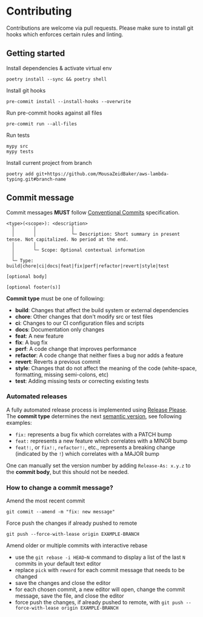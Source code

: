 # Contributing

Contributions are welcome via pull requests. Please make sure to install git
hooks which enforces certain rules and linting.


## Getting started

Install dependencies & activate virtual env

```shell
poetry install --sync && poetry shell
```

Install git hooks

```shell
pre-commit install --install-hooks --overwrite
```

Run pre-commit hooks against all files

```shell
pre-commit run --all-files
```

Run tests

```shell
mypy src
mypy tests
```

Install current project from branch

```shell
poetry add git+https://github.com/MousaZeidBaker/aws-lambda-typing.git#branch-name
```


## Commit message

Commit messages **MUST** follow [Conventional
Commits](https://www.conventionalcommits.org/) specification.

```
<type>(<scope>): <description>
  │       │             │
  │       │             └─ Description: Short summary in present tense. Not capitalized. No period at the end.
  │       │
  │       └─ Scope: Optional contextual information
  │
  └─ Type: build|chore|ci|docs|feat|fix|perf|refactor|revert|style|test

[optional body]

[optional footer(s)]
```
**Commit type** must be one of following:
- **build**: Changes that affect the build system or external dependencies
- **chore**: Other changes that don't modify src or test files
- **ci**: Changes to our CI configuration files and scripts
- **docs**: Documentation only changes
- **feat**: A new feature
- **fix**: A bug fix
- **perf**: A code change that improves performance
- **refactor**: A code change that neither fixes a bug nor adds a feature
- **revert**: Reverts a previous commit
- **style**: Changes that do not affect the meaning of the code (white-space,
  formatting, missing semi-colons, etc)
- **test**: Adding missing tests or correcting existing tests


### Automated releases

A fully automated release process is implemented using [Release
Please](https://github.com/googleapis/release-please). The **commit type**
determines the next [semantic version](https://semver.org/), see following
examples:

- `fix:` represents a bug fix which correlates with a PATCH bump
- `feat:` represents a new feature which correlates with a MINOR bump
- `feat!:`,  or `fix!:`, `refactor!:`, etc., represents a breaking change
  (indicated by the `!`) which correlates with a MAJOR bump

One can manually set the version number by adding `Release-As: x.y.z` to the
**commit body**, but this should not be needed.


### How to change a commit message?

Amend the most recent commit

```shell
git commit --amend -m "fix: new message"
```

Force push the changes if already pushed to remote

```shell
git push --force-with-lease origin EXAMPLE-BRANCH
```

Amend older or multiple commits with interactive rebase
- use the `git rebase -i HEAD~N` command to display a list of the last `N`
  commits in your default text editor
- replace `pick` with `reword` for each commit message that needs to be changed
- save the changes and close the editor
- for each chosen commit, a new editor will open, change the commit message,
  save the file, and close the editor
- force push the changes, if already pushed to remote, with `git push
  --force-with-lease origin EXAMPLE-BRANCH`
